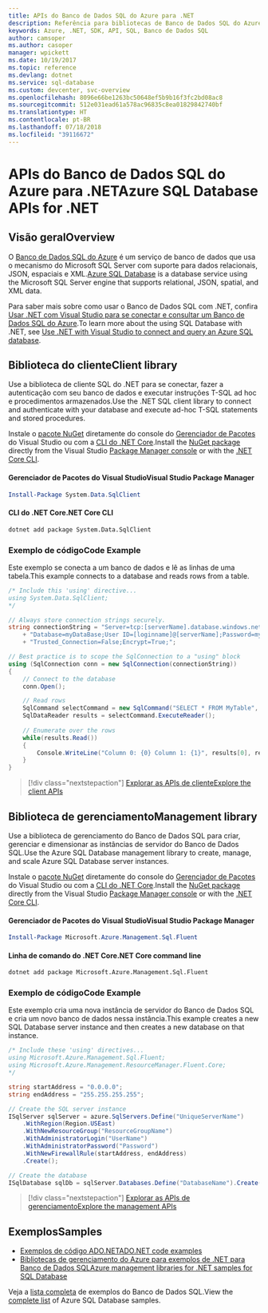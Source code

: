 ```yaml
---
title: APIs do Banco de Dados SQL do Azure para .NET
description: Referência para bibliotecas de Banco de Dados SQL do Azure para .NET
keywords: Azure, .NET, SDK, API, SQL, Banco de Dados SQL
author: camsoper
ms.author: casoper
manager: wpickett
ms.date: 10/19/2017
ms.topic: reference
ms.devlang: dotnet
ms.service: sql-database
ms.custom: devcenter, svc-overview
ms.openlocfilehash: 8096e66be1263bc50648ef5b9b16f3fc2bd08ac8
ms.sourcegitcommit: 512e031ead61a578ac96835c8ea01829842740bf
ms.translationtype: HT
ms.contentlocale: pt-BR
ms.lasthandoff: 07/18/2018
ms.locfileid: "39116672"
---
```

# <a name="azure-sql-database-apis-for-net"></a><span data-ttu-id="c033b-104">APIs do Banco de Dados SQL do Azure para .NET</span><span class="sxs-lookup"><span data-stu-id="c033b-104">Azure SQL Database APIs for .NET</span></span>

## <a name="overview"></a><span data-ttu-id="c033b-105">Visão geral</span><span class="sxs-lookup"><span data-stu-id="c033b-105">Overview</span></span>

<span data-ttu-id="c033b-106">O [Banco de Dados SQL do Azure](https://docs.microsoft.com/azure/sql-database/sql-database-technical-overview) é um serviço de banco de dados que usa o mecanismo do Microsoft SQL Server com suporte para dados relacionais, JSON, espaciais e XML.</span><span class="sxs-lookup"><span data-stu-id="c033b-106">[Azure SQL Database](https://docs.microsoft.com/azure/sql-database/sql-database-technical-overview) is a database service using the Microsoft SQL Server engine that supports relational, JSON, spatial, and XML data.</span></span> 

<span data-ttu-id="c033b-107">Para saber mais sobre como usar o Banco de Dados SQL com .NET, confira [Usar .NET com Visual Studio para se conectar e consultar um Banco de Dados SQL do Azure](https://docs.microsoft.com/azure/sql-database/sql-database-connect-query-dotnet-visual-studio).</span><span class="sxs-lookup"><span data-stu-id="c033b-107">To learn more about the using SQL Database with .NET, see [Use .NET with Visual Studio to connect and query an Azure SQL database](https://docs.microsoft.com/azure/sql-database/sql-database-connect-query-dotnet-visual-studio).</span></span>

## <a name="client-library"></a><span data-ttu-id="c033b-108">Biblioteca do cliente</span><span class="sxs-lookup"><span data-stu-id="c033b-108">Client library</span></span>

<span data-ttu-id="c033b-109">Use a biblioteca de cliente SQL do .NET para se conectar, fazer a autenticação com seu banco de dados e executar instruções T-SQL ad hoc e procedimentos armazenados.</span><span class="sxs-lookup"><span data-stu-id="c033b-109">Use the .NET SQL client library to connect and authenticate with your database and execute ad-hoc T-SQL statements and stored procedures.</span></span>

<span data-ttu-id="c033b-110">Instale o [pacote NuGet]( https://www.nuget.org/packages/System.Data.SqlClient) diretamente do console do [Gerenciador de Pacotes](https://docs.microsoft.com/nuget/tools/package-manager-console) do Visual Studio ou com a [CLI do .NET Core](https://docs.microsoft.com/dotnet/core/tools/dotnet-add-package).</span><span class="sxs-lookup"><span data-stu-id="c033b-110">Install the [NuGet package]( https://www.nuget.org/packages/System.Data.SqlClient) directly from the Visual Studio [Package Manager console](https://docs.microsoft.com/nuget/tools/package-manager-console) or with the [.NET Core CLI](https://docs.microsoft.com/dotnet/core/tools/dotnet-add-package).</span></span>

#### <a name="visual-studio-package-manager"></a><span data-ttu-id="c033b-111">Gerenciador de Pacotes do Visual Studio</span><span class="sxs-lookup"><span data-stu-id="c033b-111">Visual Studio Package Manager</span></span>

```powershell
Install-Package System.Data.SqlClient
```

#### <a name="net-core-cli"></a><span data-ttu-id="c033b-112">CLI do .NET Core</span><span class="sxs-lookup"><span data-stu-id="c033b-112">.NET Core CLI</span></span>

```bash
dotnet add package System.Data.SqlClient
```

### <a name="code-example"></a><span data-ttu-id="c033b-113">Exemplo de código</span><span class="sxs-lookup"><span data-stu-id="c033b-113">Code Example</span></span>

<span data-ttu-id="c033b-114">Este exemplo se conecta a um banco de dados e lê as linhas de uma tabela.</span><span class="sxs-lookup"><span data-stu-id="c033b-114">This example connects to a database and reads rows from a table.</span></span>

```csharp
/* Include this 'using' directive...
using System.Data.SqlClient;
*/

// Always store connection strings securely. 
string connectionString = "Server=tcp:[serverName].database.windows.net;" 
    + "Database=myDataBase;User ID=[loginname]@[serverName];Password=myPassword;"
    + "Trusted_Connection=False;Encrypt=True;";

// Best practice is to scope the SqlConnection to a "using" block
using (SqlConnection conn = new SqlConnection(connectionString))
{
    // Connect to the database
    conn.Open();

    // Read rows
    SqlCommand selectCommand = new SqlCommand("SELECT * FROM MyTable", conn);
    SqlDataReader results = selectCommand.ExecuteReader();
    
    // Enumerate over the rows
    while(results.Read())
    {
        Console.WriteLine("Column 0: {0} Column 1: {1}", results[0], results[1]);
    }
}
```

> [!div class="nextstepaction"]
> [<span data-ttu-id="c033b-115">Explorar as APIs de cliente</span><span class="sxs-lookup"><span data-stu-id="c033b-115">Explore the client APIs</span></span>](/dotnet/api/overview/azure/sql/client)

## <a name="management-library"></a><span data-ttu-id="c033b-116">Biblioteca de gerenciamento</span><span class="sxs-lookup"><span data-stu-id="c033b-116">Management library</span></span>

<span data-ttu-id="c033b-117">Use a biblioteca de gerenciamento do Banco de Dados SQL para criar, gerenciar e dimensionar as instâncias de servidor do Banco de Dados SQL.</span><span class="sxs-lookup"><span data-stu-id="c033b-117">Use the Azure SQL Database management library to create, manage, and scale Azure SQL Database server instances.</span></span>

<span data-ttu-id="c033b-118">Instale o [pacote NuGet](https://www.nuget.org/packages/Microsoft.Azure.Management.Sql.Fluent/) diretamente do console do [Gerenciador de Pacotes](https://docs.microsoft.com/nuget/tools/package-manager-console) do Visual Studio ou com a [CLI do .NET Core](https://docs.microsoft.com/dotnet/core/tools/dotnet-add-package).</span><span class="sxs-lookup"><span data-stu-id="c033b-118">Install the [NuGet package](https://www.nuget.org/packages/Microsoft.Azure.Management.Sql.Fluent/) directly from the Visual Studio [Package Manager console](https://docs.microsoft.com/nuget/tools/package-manager-console) or with the [.NET Core CLI](https://docs.microsoft.com/dotnet/core/tools/dotnet-add-package).</span></span>

#### <a name="visual-studio-package-manager"></a><span data-ttu-id="c033b-119">Gerenciador de Pacotes do Visual Studio</span><span class="sxs-lookup"><span data-stu-id="c033b-119">Visual Studio Package Manager</span></span>

```powershell
Install-Package Microsoft.Azure.Management.Sql.Fluent
``` 

#### <a name="net-core-command-line"></a><span data-ttu-id="c033b-120">Linha de comando do .NET Core</span><span class="sxs-lookup"><span data-stu-id="c033b-120">.NET Core command line</span></span>

```bash
dotnet add package Microsoft.Azure.Management.Sql.Fluent
```

### <a name="code-example"></a><span data-ttu-id="c033b-121">Exemplo de código</span><span class="sxs-lookup"><span data-stu-id="c033b-121">Code Example</span></span>

<span data-ttu-id="c033b-122">Este exemplo cria uma nova instância de servidor do Banco de Dados SQL e cria um novo banco de dados nessa instância.</span><span class="sxs-lookup"><span data-stu-id="c033b-122">This example creates a new SQL Database server instance and then creates a new database on that instance.</span></span>

```csharp
/* Include these 'using' directives...
using Microsoft.Azure.Management.Sql.Fluent;
using Microsoft.Azure.Management.ResourceManager.Fluent.Core;
*/

string startAddress = "0.0.0.0";
string endAddress = "255.255.255.255";

// Create the SQL server instance
ISqlServer sqlServer = azure.SqlServers.Define("UniqueServerName")
    .WithRegion(Region.USEast)
    .WithNewResourceGroup("ResourceGroupName")
    .WithAdministratorLogin("UserName")
    .WithAdministratorPassword("Password")
    .WithNewFirewallRule(startAddress, endAddress)
    .Create();

// Create the database
ISqlDatabase sqlDb = sqlServer.Databases.Define("DatabaseName").Create();
```

> [!div class="nextstepaction"]
> [<span data-ttu-id="c033b-123">Explorar as APIs de gerenciamento</span><span class="sxs-lookup"><span data-stu-id="c033b-123">Explore the management APIs</span></span>](/dotnet/api/overview/azure/sql/management)

## <a name="samples"></a><span data-ttu-id="c033b-124">Exemplos</span><span class="sxs-lookup"><span data-stu-id="c033b-124">Samples</span></span>

- [<span data-ttu-id="c033b-125">Exemplos de código ADO.NET</span><span class="sxs-lookup"><span data-stu-id="c033b-125">ADO.NET code examples</span></span>](/dotnet/framework/data/adonet/ado-net-code-examples)
- [<span data-ttu-id="c033b-126">Bibliotecas de gerenciamento do Azure para exemplos de .NET para Banco de Dados SQL</span><span class="sxs-lookup"><span data-stu-id="c033b-126">Azure management libraries for .NET samples for SQL Database</span></span>](/dotnet/azure/dotnet-sdk-azure-sql-database-samples)

<span data-ttu-id="c033b-127">Veja a [lista completa](https://azure.microsoft.com/resources/samples/?platform=dotnet&term=sql+database) de exemplos do Banco de Dados SQL.</span><span class="sxs-lookup"><span data-stu-id="c033b-127">View the [complete list](https://azure.microsoft.com/resources/samples/?platform=dotnet&term=sql+database) of Azure SQL Database samples.</span></span>

